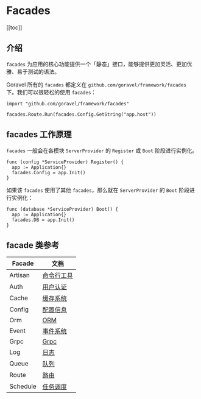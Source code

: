 # Facades

[[toc]]

## 介绍

`facades` 为应用的核心功能提供一个「静态」接口，能够提供更加灵活、更加优雅、易于测试的语法。

Goravel 所有的 `facades` 都定义在 `github.com/goravel/framework/facades` 下。我们可以很轻松的使用 `facades`：

```
import "github.com/goravel/framework/facades"

facades.Route.Run(facades.Config.GetString("app.host"))
```

## facades 工作原理

`facades` 一般会在各模块 `ServerProvider` 的 `Register` 或 `Boot` 阶段进行实例化。

```
func (config *ServiceProvider) Register() {
  app := Application{}
  facades.Config = app.Init()
}
```

如果该 `facades` 使用了其他 `facades`，那么就在 `ServerProvider` 的 `Boot` 阶段进行实例化：

```
func (database *ServiceProvider) Boot() {
  app := Application{}
  facades.DB = app.Init()
}
```

## facade 类参考

| Facade   | 文档                                               |
| -------- | -------------------------------------------------- |
| Artisan  | [命令行工具](../digging-deeper/artisan-console.md) |
| Auth     | [用户认证](../digging-deeper/auth.md)              |
| Cache    | [缓存系统](../digging-deeper/cache.md)             |
| Config   | [配置信息](../getting-started/configuration.md)    |
| Orm      | [ORM](../orm/getting-started.md)                   |
| Event    | [事件系统](../digging-deeper/event.md)             |
| Grpc     | [Grpc](../the-basics/grpc.md)                      |
| Log      | [日志](../the-basics/logging.md)                   |
| Queue    | [队列](../digging-deeper/queues.md)                |
| Route    | [路由](../the-basics/routing.md)                   |
| Schedule | [任务调度](../digging-deeper/task-scheduling.md)   |
